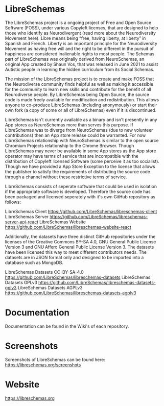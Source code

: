 # LibreSchemas

The LibreSchemas project is a ongoing project of Free and Open Source Software (FOSS), under various Copyleft licenses, that are designed to help those who identify as Neurodivergent (read more about the Neurodiversity Movement here). Libre means being “free, having liberty, at liberty” in Spanish and French. Liberty is an important principle for the Neurodiversity Movement as having free will and the right to be different in the pursuit of happiness are considered inalienable rights to most people. The Schemas part of LibreSchemas was originally derived from NeuroSchemas, an original App created by Shaun Vos, that was released in June 2021 to assist Autistic people in learning the hidden curriculum from its Social Schemas.

The mission of the LibreSchemas project is to create and make FOSS that the Neurodiverse community finds helpful as well as making it accessible for the community to learn new skills and contribute for the benefit of all Neurodiverse people. By LibreSchemas being Open Source, the source code is made freely available for modification and redistribution. This allows anyone to co-produce LibreSchemas (including anonymously) or start their own fork (a copy of some or all of LibreSchemas) even if it is discontinued.

LibreSchemas isn't currently available as a binary and isn't presently in any App stores as NeuroSchemas more than serves this purpose. If LibreSchemas was to diverge from NeuroSchemas (due to new volunteer contributions) then an App store release could be warranted. For now LibreSchemas relationship with NeuroSchemas is similar to the open source Chromium Projects relationship to the Chrome Browser. Though LibreSchemas may never be available in some App stores as the App store operator may have terms of service that are incompatible with the distribution of Copyleft licensed Software (some perceive it as too socialist). Though we have provided a App Store Exception to the license that allows the publisher to satisfy the requirements of distributing the source code through a channel without these restrictive terms of service.

LibreSchemas consists of seperate software that could be used in isolation if the appropriate software is developed. Therefore the source code has been packaged and licensed seperately with it's own GitHub repository as follows:

LibreSchemas Client https://github.com/LibreSchemas/libreschemas-client
LibreSchemas Server https://github.com/LibreSchemas/libreschemas-server-api-react
LibreSchemas Website https://github.com/LibreSchemas/libreschemas-website-react

Additionally, the datasets have three distinct GitHub repositories under the licenses of the Creative Commons BY-SA 4.0, GNU General Public License Version 3 and GNU Affero General Public License Version 3. The datasets have been licensed this way to meet different contributors needs. The datasets are in JSON format only and designed to be imported into a database such as MongoDB.

LibreSchemas Datasets CC-BY-SA-4.0 https://github.com/LibreSchemas/libreschemas-datasets
LibreSchemas Datasets GPLv3 https://github.com/LibreSchemas/libreschemas-datasets-gplv3
LibreSchemas Datasets AGPLv3 https://github.com/LibreSchemas/libreschemas-datasets-agplv3

# Documentation
Documentation can be found in the Wiki's of each repository.

# Screenshots
Screenshots of LibreSchemas can be found here: https://libreschemas.org/screenshots

# Website
https://libreschemas.org
